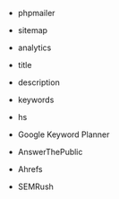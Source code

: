 - phpmailer
- sitemap
- analytics
- title
- description
- keywords
- hs

- Google Keyword Planner
- AnswerThePublic
- Ahrefs
- SEMRush